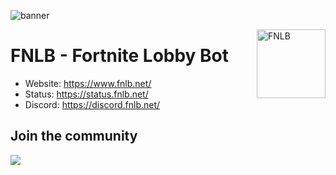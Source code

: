 ![banner](https://github.com/FNLB-Project/.github/assets/57068341/dc2b1416-bef5-4d15-b893-2211b442755a)

<a href="https://www.fnlb.net/"><img width="110" height="110" align="right" alt="FNLB" src="https://cdn.fnlb.net/assets/FNLB.png" /></a>

# FNLB - Fortnite Lobby Bot
- Website: https://www.fnlb.net/
- Status: https://status.fnlb.net/
- Discord: https://discord.fnlb.net/

## Join the community
<a href="https://discord.fnlb.net/"><img src="https://discord.com/api/guilds/1106879710744543303/widget.png?style=banner3"></a>
